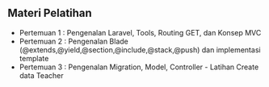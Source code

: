 ## Materi Pelatihan

- Pertemuan 1 : Pengenalan Laravel, Tools, Routing GET, dan Konsep MVC
- Pertemuan 2 : Pengenalan Blade (@extends,@yield,@section,@include,@stack,@push) dan implementasi template
- Pertemuan 3 : Pengenalan Migration, Model, Controller - Latihan Create data Teacher